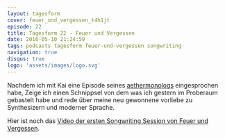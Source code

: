 ```yaml
---
layout: tagesform
cover: feuer_und_vergessen_t4h1jt
episode: 22
title: Tagesform 22 - Feuer und Vergessen
date: 2016-05-10 21:24:59
tags: podcasts tagesform feuer-und-vergessen songwriting
navigation: true
disqus: true
logo: 'assets/images/logo.svg'
---
```


Nachdem ich mit Kai eine Episode seines [aethermonologs](http://aethermonolog.de/) eingesprochen habe, Zeige ich einen Schnippsel von dem was ich 
gestern im Proberaum gebastelt habe und rede über meine neu gewonnene
vorliebe zu Synthesizern und moderner Sprache.

<!-- more -->

Hier ist noch das [Video der ersten Songwriting Session von Feuer und Vergessen](https://www.youtube.com/watch?v=b1-uTKl0Rqs).

